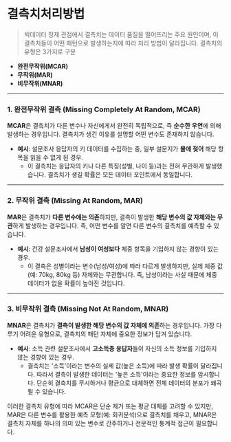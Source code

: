 # 결측치처리방법
> 빅데이터 정제 관점에서 결측치는 데이터 품질을 떨어뜨리는 주요 원인이며,
> 이 결측치들이 어떤 패턴으로 발생하는지에 따라 처리 방법이 달라집니다.
> 결측치의 유형은 3가지로 구분
> 
- **완전무작위(MCAR)**
- **무작위(MAR)**
- **비무작위(MNAR)** 

---

### 1. 완전무작위 결측 (Missing Completely At Random, MCAR)

**MCAR**은 결측치가 다른 변수나 자신에게서 완전히 독립적으로, 즉 **순수한 우연**에 의해 발생하는 경우입니다. 결측치가 생긴 이유를 설명할 어떤 변수도 존재하지 않습니다.

* **예시**: 설문조사 응답자의 키 데이터를 수집하는 중, 일부 설문지가 **물에 젖어** 해당 항목을 읽을 수 없게 된 경우.
    * 이 결측치는 응답자의 키나 다른 특징(성별, 나이 등)과는 전혀 무관하게 발생했습니다. 결측치가 생길 확률은 모든 데이터 포인트에서 동일합니다.

---

### 2. 무작위 결측 (Missing At Random, MAR)

**MAR**은 결측치가 **다른 변수에는 의존**하지만, 결측이 발생한 **해당 변수의 값 자체와는 무관**하게 발생하는 경우입니다. 즉, 어떤 변수를 알면 다른 변수의 결측치를 예측할 수 있습니다.

* **예시**: 건강 설문조사에서 **남성이 여성보다** 체중 항목을 기입하지 않는 경향이 있는 경우.
    * 이 결측은 성별이라는 변수(남성/여성)에 따라 다르게 발생하지만, 실제 체중 값(예: 70kg, 80kg 등) 자체와는 무관합니다. 즉, 남성이라는 사실 때문에 체중 데이터가 없을 확률이 높아진 것입니다.

---

### 3. 비무작위 결측 (Missing Not At Random, MNAR)

**MNAR**은 결측치가 **결측이 발생한 해당 변수의 값 자체에 의존**하는 경우입니다. 가장 다루기 어려운 유형으로, 결측치의 패턴 자체에 중요한 정보가 담겨 있습니다.

* **예시**: 소득 관련 설문조사에서 **고소득층 응답자**들이 자신의 소득 정보를 기입하지 않는 경향이 있는 경우.
    * 결측치는 '소득'이라는 변수의 실제 값(높은 소득)에 따라 발생 확률이 달라집니다. 따라서 결측이 발생한 데이터는 '높은 소득'이라는 중요한 정보를 암시합니다. 단순히 결측치를 무시하거나 평균으로 대체하면 전체 데이터의 분포가 왜곡될 수 있습니다.

이러한 결측치 유형에 따라 MCAR은 단순 제거 또는 평균 대체를 고려할 수 있지만, MAR은 다른 변수를 활용한 예측 모형(예: 회귀분석)으로 결측치를 채우고, MNAR은 결측치 자체를 하나의 의미 있는 변수로 간주하거나 전문적인 통계적 접근이 필요합니다.
